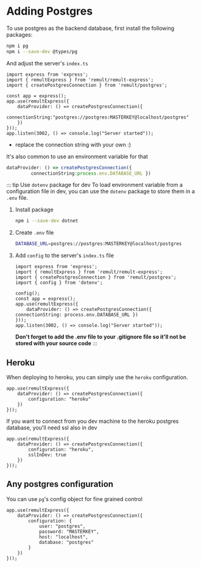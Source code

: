 # Adding Postgres
To use postgres as the backend database, first install the following packages:
```sh
npm i pg 
npm i --save-dev @types/pg
```

And adjust the server's `index.ts`
```ts{3,7-9}
import express from 'express';
import { remultExpress } from 'remult/remult-express';
import { createPostgresConnection } from 'remult/postgres';

const app = express();
app.use(remultExpress({
    dataProvider: () => createPostgresConnection({
         connectionString:"postgres://postgres:MASTERKEY@localhost/postgres" 
    })
}));
app.listen(3002, () => console.log("Server started"));
```
* replace the connection string with your own :)


It's also common to use an environment variable for that

```ts
dataProvider: () => createPostgresConnection({
         connectionString:process.env.DATABASE_URL })
```

::: tip Use `dotenv` package for dev
To load environment variable from a configuration file in dev, you can use the `dotenv` package to store them in a `.env` file.
1. Install package
   ```sh
   npm i --save-dev dotnet
   ```
2. Create `.env` file
   ```sh
   DATABASE_URL=postgres://postgres:MASTERKEY@localhost/postgres
   ```

3. Add `config` to the server's `index.ts` file
   ```ts{4-6,9}
   import express from 'express';
   import { remultExpress } from 'remult/remult-express';
   import { createPostgresConnection } from 'remult/postgres';
   import { config } from 'dotenv';
   
   config();
   const app = express();
   app.use(remultExpress({
       dataProvider: () => createPostgresConnection({ connectionString: process.env.DATABASE_URL })
   }));
   app.listen(3002, () => console.log("Server started"));
   ```
   **Don't forget to add the .env file to your .gitignore file so it'll not be stored with your source code**
:::


## Heroku
When deploying to heroku, you can simply use the `heroku` configuration.
```ts{3}
app.use(remultExpress({
    dataProvider: () => createPostgresConnection({ 
        configuration: "heroku" 
    })
}));
```

If you want to connect from you dev machine to the heroku postgres database, you'll need ssl also in dev
```ts{4}
app.use(remultExpress({
    dataProvider: () => createPostgresConnection({
        configuration: "heroku",
        sslInDev: true
    })
}));
```

## Any postgres configuration
You can use `pg`'s config object for fine grained control
```ts{3-8}
app.use(remultExpress({
    dataProvider: () => createPostgresConnection({
        configuration: {
            user: "postgres",
            password: "MASTERKEY",
            host: "localhost",
            database: "postgres"
        }
    })
}));
```